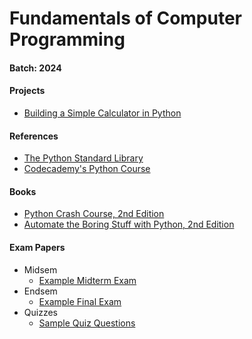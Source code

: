 # Fundamentals of Computer Programming

#### Batch: 2024

#### Projects

- [Building a Simple Calculator in Python](https://realpython.com/python-first-steps/)

#### References

- [The Python Standard Library](https://docs.python.org/3/library/index.html)
- [Codecademy's Python Course](https://www.codecademy.com/learn/learn-python-3)

#### Books

- [Python Crash Course, 2nd Edition](https://nostarch.com/pythoncrashcourse2e)
- [Automate the Boring Stuff with Python, 2nd Edition](https://automatetheboringstuff.com/2e/)

#### Exam Papers

- Midsem
  - [Example Midterm Exam](https://www.cs.cmu.edu/~112/exams/midterm1-s20/)
- Endsem
  - [Example Final Exam](https://www.cs.cmu.edu/~112/exams/final-s21/)
- Quizzes
  - [Sample Quiz Questions](https://www.tutorialspoint.com/python/python_online_quiz.htm)
